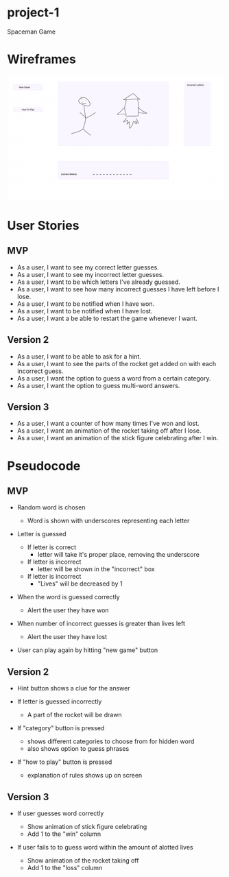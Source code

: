 # project-1
Spaceman Game

# Wireframes
![](./Spaceman_Wireframe.png)

#  User Stories

## MVP
- As a user, I want to see my correct letter guesses.
- As a user, I want to see my incorrect letter guesses.
- As a user, I want to be which letters I've already guessed.
- As a user, I want to see how many incorrect guesses I have left before I lose.
- As a user, I want to be notified when I have won.
- As a user, I want to be notified when I have lost.
- As a user, I want a be able to restart the game whenever I want.

## Version 2
- As a user, I want to be able to ask for a hint.
- As a user, I want to see the parts of the rocket get added on with each incorrect guess.
- As a user, I want the option to guess a word from a certain category.
- As a user, I want the option to guess multi-word answers.

## Version 3
- As a user, I want a counter of how many times I've won and lost.
- As a user, I want an animation of the rocket taking off after I lose.
- As a user, I want an animation of the stick figure celebrating after I win.

# Pseudocode

## MVP
- Random word is chosen
    - Word is shown with underscores representing each letter

- Letter is guessed
    - If letter is correct
        - letter will take it's proper place, removing the underscore
    - If letter is incorrect
        - letter will be shown in the "incorrect" box
    - If letter is incorrect
        - "Lives" will be decreased by 1

- When the word is guessed correctly
    - Alert the user they have won

- When number of incorrect guesses is greater than lives left
    - Alert the user they have lost

- User can play again by hitting "new game" button

## Version 2
- Hint button shows a clue for the answer

- If letter is guessed incorrectly
     - A part of the rocket will be drawn

- If "category" button is pressed
    - shows different categories to choose from for hidden word
    - also shows option to guess phrases

- If "how to play" button is pressed
    - explanation of rules shows up on screen

## Version 3
- If user guesses word correctly
    - Show animation of stick figure celebrating
    - Add 1 to the "win" column

- If user fails to to guess word within the amount of alotted lives
    - Show animation of the rocket taking off
    - Add 1 to the "loss" column
